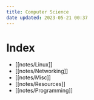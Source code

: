 ```yaml
---
title: Computer Science
date updated: 2023-05-21 00:37
---
```


# Index

- [[notes/Linux]]
- [[notes/Networking]]
- [[notes/Misc]]
- [[notes/Resources]]
- [[notes/Programming]]
